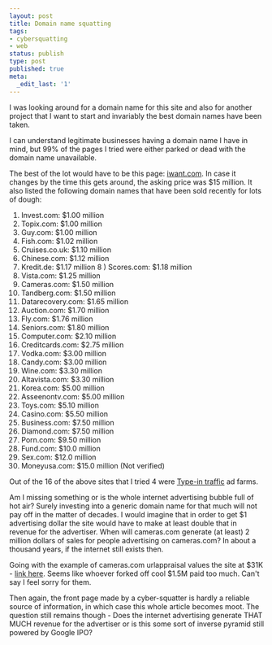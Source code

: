 ```yaml
---
layout: post
title: Domain name squatting
tags:
- cybersquatting
- web
status: publish
type: post
published: true
meta:
  _edit_last: '1'
---
```

I was looking around for a domain name for this site and also for another project that I want to start and invariably the best domain names have been taken.

I can understand legitimate businesses having a domain name I have in mind, but 99% of the pages I tried were either parked or dead with the domain name unavailable.

The best of the lot would have to be this page: <a href="http://iwant.com">iwant.com</a>. In case it changes by the time this gets around, the asking price was $15 million. It also listed the following domain names that have been sold recently for lots of dough:

1) Invest.com:                 $1.00 million
2) Topix.com:                  $1.00 million
3) Guy.com:                    $1.00 million
4) Fish.com:                    $1.02 million
5) Cruises.co.uk:             $1.10 million
6) Chinese.com:             $1.12 million
7) Kredit.de:                   $1.17 million
8 ) Scores.com:               $1.18 million
9) Vista.com:                  $1.25 million
10) Cameras.com:           $1.50 million
11) Tandberg.com:          $1.50 million
12) Datarecovery.com:    $1.65 million
13) Auction.com:             $1.70 million
14) Fly.com:                    $1.76 million
15) Seniors.com:             $1.80 million
16) Computer.com:          $2.10 million
17) Creditcards.com:       $2.75 million
18) Vodka.com:               $3.00 million
19) Candy.com:               $3.00 million
20) Wine.com:                 $3.30 million
21) Altavista.com:            $3.30 million
22) Korea.com:                $5.00 million
23) Asseenontv.com:        $5.00 million
24) Toys.com:                   $5.10 million
25) Casino.com:               $5.50 million
26) Business.com:            $7.50 million
27) Diamond.com:            $7.50 million
28) Porn.com:                   $9.50 million
29) Fund.com:                  $10.0 million
30) Sex.com:                    $12.0 million
31) Moneyusa.com:          $15.0 million (Not verified)

Out of the 16 of the above sites that I tried 4 were <a href="http://en.wikipedia.org/wiki/Type-in_traffic">Type-in traffic</a> ad farms.

Am I missing something or is the whole internet advertising bubble full of hot air? Surely investing into a generic domain name for that much will not pay off in the matter of decades. I would imagine that in order to get $1 advertising dollar the site would have to make at least double that in revenue for the advertiser. When will cameras.com generate (at least) 2 million dollars of sales for people advertising on cameras.com? In about a thousand years, if the internet still exists then.

Going with the example of cameras.com urlappraisal values the site at $31K - <a href="http://www.urlappraisal.net/search.php?textSearch=cameras.com&amp;searchSubmit=Appraise">link here</a>. Seems like whoever forked off cool $1.5M paid too much. Can't say I feel sorry for them.

Then again, the front page made by a cyber-squatter is hardly a reliable source of information, in which case this whole article becomes moot. The question still remains though - Does the internet advertising generate THAT MUCH revenue for the advertiser or is this some sort of inverse pyramid still powered by Google IPO?
